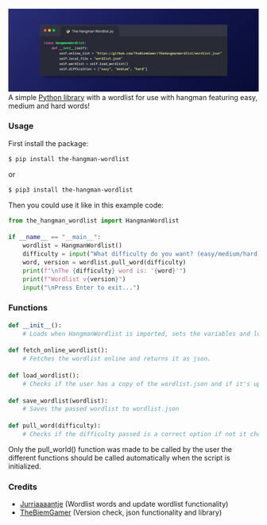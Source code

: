 ![Screenshot of code](assets/10015-io-code-screenshot.png)
A simple [Python library](https://pypi.org/project/the-hangman-wordlist/) with a wordlist for use with hangman featuring easy, medium and hard words!

### Usage
First install the package:
```bash
$ pip install the-hangman-wordlist
```
or
```bash
$ pip3 install the-hangman-wordlist
```
Then you could use it like in this example code:
```py
from the_hangman_wordlist import HangmanWordlist

if __name__ == "__main__":
    wordlist = HangmanWordlist()
    difficulty = input("What difficulty do you want? (easy/medium/hard): ")
    word, version = wordlist.pull_word(difficulty)
    print(f"\nThe {difficulty} word is: '{word}'")
    print(f"Wordlist v{version}")
    input("\nPress Enter to exit...")
```

### Functions
```py
def __init__():
    # Loads when HangmanWordlist is imported, sets the variables and loads the wordlist with the load_wordlist() function.
    
def fetch_online_wordlist():
    # Fetches the wordlist online and returns it as json.

def load_wordlist():
    # Checks if the user has a copy of the wordlist.json and if it's up to date and then downloads it if necessary with the save_wordlist() function.

def save_wordlist(wordlist):
    # Saves the passed wordlist to wordlist.json

def pull_word(difficulty):
    # Checks if the difficulty passed is a correct option if not it chooses a random difficulty and then it returns a random word from the chosen difficulty and the wordlist version.
```
Only the pull_world() function was made to be called by the user the different functions should be called automatically when the script is initialized.

### Credits
- [Jurriaaaantje](https://github.com/Jurriaaaantje) (Wordlist words and update wordlist functionality)
- [TheBiemGamer](https://github.com/TheBiemGamer) (Version check, json functionality and library)
